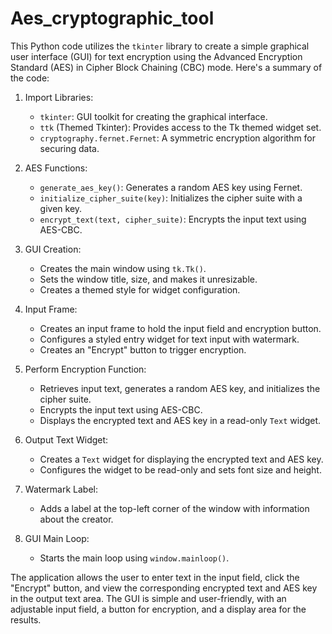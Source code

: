 # Aes_cryptographic_tool
This Python code utilizes the `tkinter` library to create a simple graphical user interface (GUI) for text encryption using the Advanced Encryption Standard (AES) in Cipher Block Chaining (CBC) mode. Here's a summary of the code:

1. Import Libraries:
   - `tkinter`: GUI toolkit for creating the graphical interface.
   - `ttk` (Themed Tkinter): Provides access to the Tk themed widget set.
   - `cryptography.fernet.Fernet`: A symmetric encryption algorithm for securing data.

2. AES Functions:
   - `generate_aes_key()`: Generates a random AES key using Fernet.
   - `initialize_cipher_suite(key)`: Initializes the cipher suite with a given key.
   - `encrypt_text(text, cipher_suite)`: Encrypts the input text using AES-CBC.

3. GUI Creation:
   - Creates the main window using `tk.Tk()`.
   - Sets the window title, size, and makes it unresizable.
   - Creates a themed style for widget configuration.

4. Input Frame:
   - Creates an input frame to hold the input field and encryption button.
   - Configures a styled entry widget for text input with watermark.
   - Creates an "Encrypt" button to trigger encryption.

5. Perform Encryption Function:
   - Retrieves input text, generates a random AES key, and initializes the cipher suite.
   - Encrypts the input text using AES-CBC.
   - Displays the encrypted text and AES key in a read-only `Text` widget.

6. Output Text Widget:
   - Creates a `Text` widget for displaying the encrypted text and AES key.
   - Configures the widget to be read-only and sets font size and height.

7. Watermark Label:
   - Adds a label at the top-left corner of the window with information about the creator.

8. GUI Main Loop:
   - Starts the main loop using `window.mainloop()`.

The application allows the user to enter text in the input field, click the "Encrypt" button, and view the corresponding encrypted text and AES key in the output text area. The GUI is simple and user-friendly, with an adjustable input field, a button for encryption, and a display area for the results.
